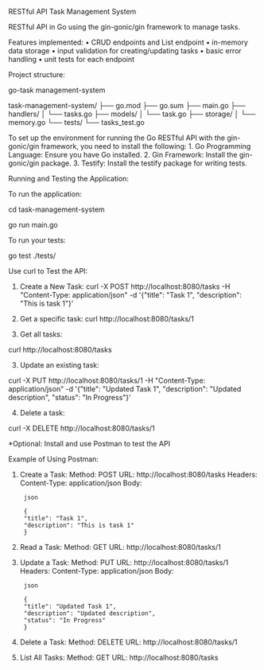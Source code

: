 RESTful API Task Management System

RESTful API in Go using the gin-gonic/gin framework to manage tasks.

Features implemented:
    • CRUD endpoints and List endpoint 
    • in-memory data storage
    • input validation for creating/updating tasks
    • basic error handling
    • unit tests for each endpoint

Project structure:

go-task management-system

task-management-system/
    ├── go.mod
    ├── go.sum
    ├── main.go
    ├── handlers/
    │   └── tasks.go
    ├── models/
    │   └── task.go
    ├── storage/
    │   └── memory.go
    └── tests/
        └── tasks_test.go


To set up the environment for running the Go RESTful API with the gin-gonic/gin framework, you need to install the following:
    1. Go Programming Language: Ensure you have Go installed.
    2. Gin Framework: Install the gin-gonic/gin package.
    3. Testify: Install the testify package for writing tests.

Running and Testing the Application:

To run the application:

cd task-management-system

go run main.go

To run your tests:

go test ./tests/


Use curl to Test the API:

1. Create a New Task:
curl -X POST http://localhost:8080/tasks -H "Content-Type: application/json" -d '{"title": "Task 1", "description": "This is task 1"}'


2. Get a specific task:
curl http://localhost:8080/tasks/1

3. Get all tasks:

curl http://localhost:8080/tasks

3. Update an existing task:

curl -X PUT http://localhost:8080/tasks/1 -H "Content-Type: application/json" -d '{"title": "Updated Task 1", "description": "Updated description", "status": "In Progress"}'

4. Delete a task:

curl -X DELETE http://localhost:8080/tasks/1


*Optional: Install and use Postman to test the API


Example of Using Postman:

1. Create a Task:
        Method: POST
        URL: http://localhost:8080/tasks
        Headers: Content-Type: application/json
        Body:

        json

        {
        "title": "Task 1",
        "description": "This is task 1"
        }

2. Read a Task:
        Method: GET
        URL: http://localhost:8080/tasks/1

3. Update a Task:
        Method: PUT
        URL: http://localhost:8080/tasks/1
        Headers: Content-Type: application/json
        Body:

        json

        {
        "title": "Updated Task 1",
        "description": "Updated description",
        "status": "In Progress"
        }

4. Delete a Task:
        Method: DELETE
        URL: http://localhost:8080/tasks/1


5. List All Tasks:
        Method: GET
        URL: http://localhost:8080/tasks

